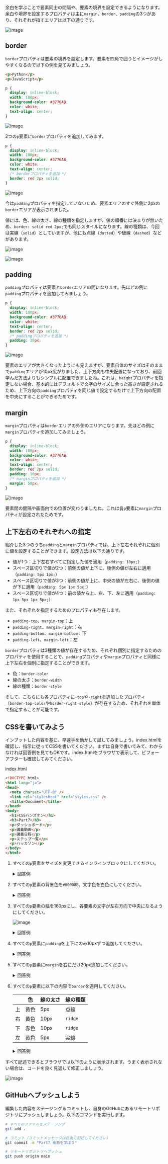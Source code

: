 余白を学ぶことで要素同士の間隔や、要素の境界を設定できるようになります。余白や境界を設定するプロパティは主に`margin`、`border`、`padding`の3つがあり、それぞれが指すエリアは以下の通りです。

![image](https://github.com/user-attachments/assets/8424b152-fc05-45aa-a46c-c0c298f6307a)

## border
`border`プロパティは要素の境界を設定します。要素を四角で囲うとイメージがしやすくなるので以下の例を見てみましょう。

```html
<p>Python</p>
<p>JavaScript</p>
```

```css
p {
  display: inline-block;
  width: 100px;
  background-color: #3776AB;
  color: white;
  text-align: center;
}
```

![image](https://github.com/user-attachments/assets/f1fdd6ea-b3e3-4439-927e-7f39a01c42b1)

2つの`p`要素に`border`プロパティを追加してみます。

```css
p {
  display: inline-block;
  width: 100px;
  background-color: #3776AB;
  color: white;
  text-align: center;
  /* borderプロパティを追加 */
  border: red 2px solid;
}
```

![image](https://github.com/user-attachments/assets/75f144dd-a536-4b8c-9957-32603693990f)

今は`padding`プロパティを指定していないため、要素エリアのすぐ外側に2pxの`border`エリアが表示されました。

値には、色、線の太さ、線の種類を指定しますが、値の順番には決まりが無いため、`border: solid red 2px;`でも同じスタイルになります。線の種類は、今回は実線（`solid`）としていますが、他にも点線（`dotted`）や破線（`dashed`）などがあります。

![image](https://github.com/user-attachments/assets/802c5c05-ff20-41aa-88f8-4604cf422457)

![image](https://github.com/user-attachments/assets/7f2593c4-7b43-48fc-a2de-97feee97057d)

## padding
`padding`プロパティは要素と`border`エリアの間になります。先ほどの例に`padding`プロパティを追加してみましょう。

```css
p {
  display: inline-block;
  width: 100px;
  background-color: #3776AB;
  color: white;
  text-align: center;
  border: red 2px solid;
  /* paddingプロパティを追加 */
  padding: 10px;
}
```

![image](https://github.com/user-attachments/assets/fa384885-ad82-4e9c-b312-df3f7aa607cf)

要素のエリアが大きくなったようにも見えますが、要素自体のサイズはそのままで`padding`エリアが10px広がりました。上下方向も中央配置になっており、前回学んだ方法よりもシンプルに配置できましたね。これは、`height`プロパティを指定しない場合、基本的にはデフォルトで文字のサイズに合った高さが設定されるため、上下方向の`padding`プロパティを同じ値で設定するだけで上下方向の配置を中央にすることができるためです。

## margin
`margin`プロパティは`border`エリアの外側のエリアになります。先ほどの例に`margin`プロパティを追加してみましょう。

```css
p {
  display: inline-block;
  width: 100px;
  background-color: #3776AB;
  color: white;
  text-align: center;
  border: red 2px solid;
  padding: 10px;
  /* marginプロパティを追加 */
  margin: 50px;
}
```

![image](https://github.com/user-attachments/assets/a9fba72f-b013-4da7-96db-d2175843a6a7)

要素間の間隔や画面内での位置が変わりましたね。これは各`p`要素に`margin`プロパティが設定されたためです。

## 上下左右のそれぞれへの指定
紹介した3つのうち`padding`と`margin`プロパティでは、上下左右それぞれに個別に値を設定することができます。設定方法は以下の通りです。

- 値が1つ：上下左右すべてに指定した値を適用（`padding: 10px;`）
- スペース区切りで値が2つ：前側の値が上下に、後側の値が左右に適用（`padding: 5px 1px;`）
- スペース区切りで値が3つ：前側の値が上に、中央の値が左右に、後側の値が下に適用（`padding: 5px 1px 5px;`）
- スペース区切りで値が4つ：前の値から上、右、下、左に適用（`padding: 1px 5px 1px 5px;`）

また、それぞれを指定するためのプロパティも存在します。

- `padding-top`、`margin-top`：上
- `padding-right`、`margin-right`：右
- `padding-bottom`、`margin-bottom`：下
- `padding-left`、`margin-left`：左

`border`プロパティは3種類の値が存在するため、それぞれ個別に指定するためのプロパティを使用することで、`padding`プロパティや`margin`プロパティと同様に上下左右を個別に指定することができます。

- 色：`border-color`
- 線の太さ：`border-width`
- 線の種類：`border-style`

そして、こちらにも各プロパティに`-top`や`-right`を追加したプロパティ（`border-top-color`や`border-right-style`）が存在するため、それぞれを単体で指定することが可能です。

## CSSを書いてみよう
インプットした内容を基に、早速手を動かして試してみましょう。index.htmlを確認し、指示に従ってCSSを書いてください。まずは自身で書いてみて、わからなければ回答例を見てもOKです。index.htmlをブラウザで表示して、ビフォーアフターも確認してみてください。

index.html

```html
<!DOCTYPE html>
<html lang="ja">
<head>
  <meta charset="UTF-8" />
  <link rel="stylesheet" href="styles.css" />
  <title>Document</title>
</head>
<body>
  <h1>CSSハンズオン</h1>
  <h3>Part7</h3>
  <p>ダッシュボード</p>
  <p>講義動画</p>
  <p>講義日程</p>
  <p>ステップ一覧</p>
  <p>ハッカソン</p>
</body>
</html>
```

1. すべての`p`要素をサイズを変更できるインラインブロックにしてください。
    <details>
    <summary>回答例</summary>

    ```css
    /* p要素に適用するスタイル */
    p {
      display: inline-block;
    }
    ```
    </details>

2. すべての`p`要素の背景色を`#00008B`、文字色を白色にしてください。
    <details>
    <summary>回答例</summary>

    ```css
    /* p要素に適用するスタイル */
    p {
      display: inline-block;
      background-color: #00008B;
      color: white;
    }
    ```
    </details>

3. すべての`p`要素の幅を160pxにし、各要素の文字が左右方向で中央になるようにしてください。

    ![image](https://github.com/user-attachments/assets/f66648be-c067-4eff-97f3-28c43af62e1e)

    <details>
    <summary>回答例</summary>

    ```css
    /* p要素に適用するスタイル */
    p {
      display: inline-block;
      background-color: #00008B;
      color: white;
      width: 160px;
      text-align: center;
    }
    ```
    </details>

4. すべての`p`要素に`padding`を上下にのみ10pxずつ追加してください。
    <details>
    <summary>回答例</summary>

    ```css
    /* p要素に適用するスタイル */
    p {
      display: inline-block;
      background-color: #00008B;
      color: white;
      width: 160px;
      text-align: center;
      padding: 10px 0;
    }
    ```
    </details>

5. すべての`p`要素に`margin`を右にだけ20px追加してください。
    <details>
    <summary>回答例</summary>

    ```css
    /* p要素に適用するスタイル */
    p {
      display: inline-block;
      background-color: #00008B;
      color: white;
      width: 160px;
      text-align: center;
      padding: 10px 0;
      margin-right: 20px;
    }
    ```
    </details>

6. すべての`p`要素に以下の内容で`border`を適用してください。
    
    |  | 色 | 線の太さ | 線の種類 |
    | --- | --- | --- | --- |
    | 上 | 黄色 | 5px | 点線 |
    | 右 | 黄色 | 10px | `ridge` |
    | 下 | 赤色 | 10px | `ridge` |
    | 左 | 黄色 | 5px | 実線 |

    <details>
    <summary>回答例</summary>

    ```css
    /* p要素に適用するスタイル */
    p {
      display: inline-block;
      background-color: #00008B;
      color: white;
      width: 160px;
      text-align: center;
      padding: 10px 0;
      margin-right: 20px;
      border-style: dotted ridge solid;
      border-color: yellow yellow red;
      border-width: 5px 10px;
    }
    ```
    </details>

すべて記述できるとブラウザでは以下のように表示されます。うまく表示されない場合は、コードを良く見返して修正しましょう。

![image](https://github.com/user-attachments/assets/4b34b86c-f56c-4b0c-b44e-ea666cde425d)

## GitHubへプッシュしよう
編集した内容をステージング＆コミットし、自身のGitHubにあるリモートリポジトリにプッシュしましょう。以下のコマンドを実行します。

```bash
# すべてのファイルをステージング
git add .

# コミット（コミットメッセージは自由に記述してください）
git commit -m "Part7 余白を学ぼう"

# リモートリポジトリへプッシュ
git push origin main
```